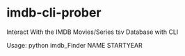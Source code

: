 # imdb-cli-prober
Interact With the IMDB Movies/Series tsv Database with CLI


Usage:
python imdb_Finder NAME STARTYEAR

